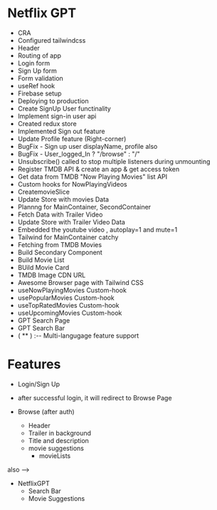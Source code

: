 # Netflix GPT

- CRA 
- Configured tailwindcss 
- Header
- Routing of app
- Login form
- Sign Up form
- Form validation
- useRef hook
- Firebase setup
- Deploying to production
- Create SignUp User functinality
- Implement sign-in user api
- Created redux store 
- Implemented Sign out feature
- Update Profile feature (Right-corner)
- BugFix - Sign up user displayName, profile also
- BugFix - User_logged_In ? "/browse" : "/"
- Unsubscribe() called to stop multiple listeners during unmounting 
- Register TMDB API & create an app & get access token 
- Get data from TMDB "Now Playing Movies" list API
- Custom hooks for NowPlayingVideos
- CreatemovieSlice
- Update Store with movies Data
- Plannng for MainContainer, SecondContainer
- Fetch Data with Trailer Video
- Update Store with Trailer Video Data
- Embedded the youtube video , autoplay=1 and mute=1
- Tailwind for MainContainer catchy 
- Fetching from TMDB Movies 
- Build Secondary Component
- Build Movie List
- BUild Movie Card
- TMDB Image CDN URL
- Awesome Browser page with Tailwind CSS
- useNowPlayingMovies Custom-hook
- usePopularMovies Custom-hook
- useTopRatedMovies Custom-hook
- useUpcomingMovies Custom-hook
- GPT Search Page
- GPT Search Bar
- ( ** ) :-- Multi-langugage feature support

# Features
- Login/Sign Up
- after successful login, it will redirect to Browse Page

- Browse (after auth)
    - Header
    - Trailer in background
    - Title and description
    - movie suggestions
        - movieLists

also -->

- NetflixGPT
    - Search Bar
    - Movie Suggestions